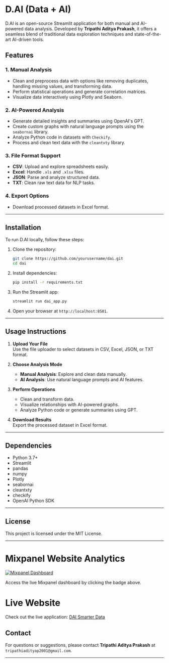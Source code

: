 # D.AI (Data + AI)

D.AI is an open-source Streamlit application for both manual and AI-powered data analysis. Developed by **Tripathi Aditya Prakash**, it offers a seamless blend of traditional data exploration techniques and state-of-the-art AI-driven tools.

## Features

### 1. Manual Analysis
- Clean and preprocess data with options like removing duplicates, handling missing values, and transforming data.
- Perform statistical operations and generate correlation matrices.
- Visualize data interactively using Plotly and Seaborn.

### 2. AI-Powered Analysis
- Generate detailed insights and summaries using OpenAI's GPT.
- Create custom graphs with natural language prompts using the `seabornai` library.
- Analyze Python code in datasets with `Checkify`.
- Process and clean text data with the `cleantxty` library.

### 3. File Format Support
- **CSV**: Upload and explore spreadsheets easily.
- **Excel**: Handle `.xls` and `.xlsx` files.
- **JSON**: Parse and analyze structured data.
- **TXT**: Clean raw text data for NLP tasks.

### 4. Export Options
- Download processed datasets in Excel format.

---

## Installation

To run D.AI locally, follow these steps:

1. Clone the repository:
   ```bash
   git clone https://github.com/yourusername/dai.git
   cd dai
   ```

2. Install dependencies:
   ```bash
   pip install -r requirements.txt
   ```

3. Run the Streamlit app:
   ```bash
   streamlit run dai_app.py
   ```

4. Open your browser at `http://localhost:8501`.

---

## Usage Instructions

1. **Upload Your File**  
   Use the file uploader to select datasets in CSV, Excel, JSON, or TXT format.

2. **Choose Analysis Mode**  
   - **Manual Analysis**: Explore and clean data manually.  
   - **AI Analysis**: Use natural language prompts and AI features.

3. **Perform Operations**  
   - Clean and transform data.  
   - Visualize relationships with AI-powered graphs.  
   - Analyze Python code or generate summaries using GPT.

4. **Download Results**  
   Export the processed dataset in Excel format.

---

## Dependencies

- Python 3.7+
- Streamlit
- pandas
- numpy
- Plotly
- seabornai
- cleantxty
- checkify
- OpenAI Python SDK

---

## License

This project is licensed under the MIT License.

---

# Mixpanel Website Analytics

[![Mixpanel Dashboard](https://img.shields.io/badge/Mixpanel-Dashboard-blue)](https://eu.mixpanel.com/p/1BNhXVbk38oJxoqKaG8u93)

Access the live Mixpanel dashboard by clicking the badge above.

# Live Website

Check out the live application: [DAI Smarter Data](https://daismarterdata.streamlit.app/)


## Contact

For questions or suggestions, please contact **Tripathi Aditya Prakash** at `tripathiadityap2001@gmail.com`.

---
